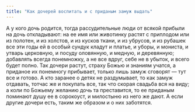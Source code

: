 ```yaml
---
title: "Как дочерей воспитать и с приданым замуж выдать"
---
```


А у кого дочь родится, тогда рассудительные люди от всякой прибыли на дочь откладывают: на ее имя или животинку растят с приплодом или из полотен, и из холстов, и из кусков ткани, и из убрусов, и из рубашек все эти годы ей в особый сундук кладут и платье, и уборы, и мониста, и утварь церковную, и посуду оловянную, и медную, и деревянную; добавлять всегда понемножку, а не все вдруг, себе не в убыток, и всего будет полно. Так дочери растут, страху Божью и знаниям учатся, а приданое их понемногу прибывает, только лишь замуж сговорят — тут все и готово. А кто заранее о детях не раздумывает, то как замуж отдавать, тотчас же и покупать все, так что скорая свадьба вся на виду; а коли по Божьему желанию дочь та преставится, то ее приданым поминают душу ее в сорокоуст, и милостыню из него же дают. А если другие дочери есть, таким же образом и о них заботятся.